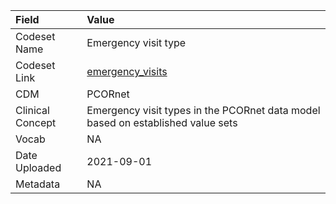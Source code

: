|Field            |Value                                                                           |
|:----------------|:-------------------------------------------------------------------------------|
|Codeset Name     |Emergency visit type                                                            |
|Codeset Link     |[emergency_visits](https://github.com/PEDSnet/Variable-Dictionary/blob/main/visits/emergency_visits.csv)|
|CDM              |PCORnet                                                                         |
|Clinical Concept |Emergency visit types in the PCORnet data model based on established value sets |
|Vocab            |NA                                                                              |
|Date Uploaded    |2021-09-01                                                                      |
|Metadata         |NA                                                                              |
